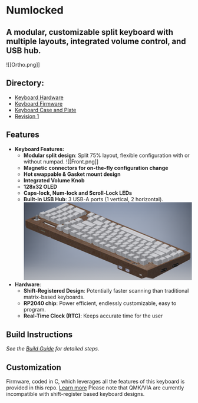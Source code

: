 # Numlocked
## A modular, customizable split keyboard with multiple layouts, integrated volume control, and USB hub.
![[Ortho.png]]
## Directory:
- [Keyboard Hardware](hardware/readme.md)
- [Keyboard Firmware](firmware/readme.md)
- [Keyboard Case and Plate](case/readme.md)
- [Revision 1](Revision1/readme.md)

## Features
- **Keyboard Features:**
	- **Modular split design**: Split 75% layout, flexible configuration with or without numpad.
	![[Front.png]]
	- **Magnetic connectors for on-the-fly configuration change**
	- **Hot swappable & Gasket mount design**
	- **Integrated Volume Knob**
	- **128x32 OLED**
	- **Caps-lock, Num-lock and Scroll-Lock LEDs**
	- **Built-in USB Hub**: 3 USB-A ports (1 vertical, 2 horizontal).
	  ![Rear](pictures/Rear.png)
- **Hardware**:
	- **Shift-Registered Design**: Potentially faster scanning than traditional matrix-based keyboards.
	- **RP2040 chip**: Power efficient, endlessly customizable, easy to program.
	-  **Real-Time Clock (RTC)**: Keeps accurate time for the user

## Build Instructions
*See the [Build Guide](hardware/readme.md) for detailed steps.*
## Customization
Firmware, coded in C, which leverages all the features of this keyboard is provided in this repo. [Learn more](firmware/readme.md)
Please note that QMK/VIA are currently incompatible with shift-register based keyboard designs.
